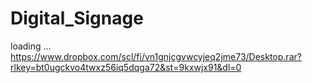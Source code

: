 # Digital_Signage
loading ...
https://www.dropbox.com/scl/fi/vn1gnjcgvwcyjeq2jme73/Desktop.rar?rlkey=bt0ugckvo4twxz56iq5dqga72&st=9kxwjx91&dl=0
